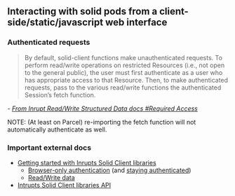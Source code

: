 ## Interacting with solid pods from a client-side/static/javascript web interface

### Authenticated requests
> By default, solid-client functions make unauthenticated requests. To perform read/write operations on restricted Resources (i.e., not open to the general public), the user must first authenticate as a user who has appropriate access to that Resource. Then, to make authenticated requests, pass to the various read/write functions the authenticated Session’s fetch function.

*\- [From Inrupt Read/Write Structured Data docs #Required Access](https://docs.inrupt.com/developer-tools/javascript/client-libraries/tutorial/read-write-data/#required-access)*

NOTE: (At least on Parcel) re-importing the fetch function will not automatically authenticate as well.

### Important external docs
- [Getting started with Inrupts Solid Client libraries](https://docs.inrupt.com/developer-tools/javascript/client-libraries/using-libraries/)
  - [Browser-only authentication](https://docs.inrupt.com/developer-tools/javascript/client-libraries/tutorial/authenticate-browser/) (and [staying authenticated](https://docs.inrupt.com/developer-tools/javascript/client-libraries/tutorial/restore-session-browser-refresh/))
  - [Read/Write data](https://docs.inrupt.com/developer-tools/javascript/client-libraries/tutorial/read-write-data)
- [Intrupts Solid Client libraries API](https://docs.inrupt.com/developer-tools/javascript/client-libraries/api/)
